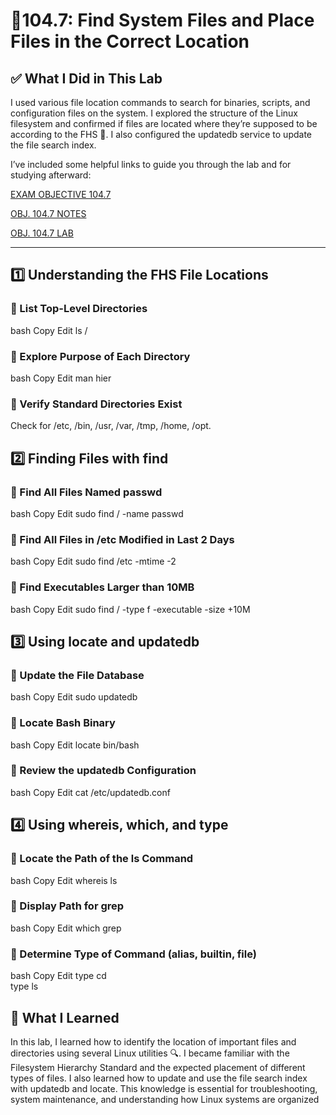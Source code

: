 # 📁104.7: Find System Files and Place Files in the Correct Location

## ✅ What I Did in This Lab
I used various file location commands to search for binaries, scripts, and configuration files on the system. I explored the structure of the Linux filesystem and confirmed if files are located where they’re supposed to be according to the FHS 📘. I also configured the updatedb service to update the file search index.

I’ve included some helpful links to guide you through the lab and for studying afterward:

[EXAM OBJECTIVE 104.7](https://www.lpi.org/our-certifications/exam-101-102-objectives/#104.7_Find_system_files_and_place_files_in_the_correct_location)

[OBJ. 104.7 NOTES]()

[OBJ. 104.7 LAB]()

---

## 1️⃣ Understanding the FHS File Locations 

### 🔹 List Top-Level Directories

bash
Copy
Edit
ls /  

### 🔹 Explore Purpose of Each Directory

bash
Copy
Edit
man hier  

### 🔹 Verify Standard Directories Exist

Check for /etc, /bin, /usr, /var, /tmp, /home, /opt.

## 2️⃣ Finding Files with find

### 🔹 Find All Files Named passwd

bash
Copy
Edit
sudo find / -name passwd  

### 🔹 Find All Files in /etc Modified in Last 2 Days

bash
Copy
Edit
sudo find /etc -mtime -2  

### 🔹 Find Executables Larger than 10MB

bash
Copy
Edit
sudo find / -type f -executable -size +10M  

## 3️⃣ Using locate and updatedb

### 🔹 Update the File Database

bash
Copy
Edit
sudo updatedb  

### 🔹 Locate Bash Binary

bash
Copy
Edit
locate bin/bash  

### 🔹 Review the updatedb Configuration

bash
Copy
Edit
cat /etc/updatedb.conf  

## 4️⃣ Using whereis, which, and type

### 🔹 Locate the Path of the ls Command

bash
Copy
Edit
whereis ls  

### 🔹 Display Path for grep

bash
Copy
Edit
which grep  

### 🔹 Determine Type of Command (alias, builtin, file)

bash
Copy
Edit
type cd  
type ls  

## 📘 What I Learned
In this lab, I learned how to identify the location of important files and directories using several Linux utilities 🔍. I became familiar with the Filesystem Hierarchy Standard and the expected placement of different types of files. I also learned how to update and use the file search index with updatedb and locate. This knowledge is essential for troubleshooting, system maintenance, and understanding how Linux systems are organized 
